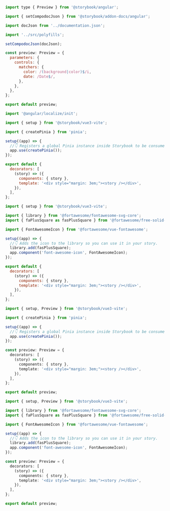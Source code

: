 ```js filename=".storybook/preview.ts" renderer="angular" language="ts" tabTitle="preview"
import type { Preview } from '@storybook/angular';

import { setCompodocJson } from '@storybook/addon-docs/angular';

import docJson from '../documentation.json';

import '../src/polyfills';

setCompodocJson(docJson);

const preview: Preview = {
  parameters: {
    controls: {
      matchers: {
        color: /(background|color)$/i,
        date: /Date$/,
      },
    },
  },
};

export default preview;
```

```ts filename="src/polyfills.ts" renderer="angular" language="ts" tabTitle="polyfills"
import '@angular/localize/init';
```

```js filename=".storybook/preview.js" renderer="vue" language="js" tabTitle="library"
import { setup } from '@storybook/vue3-vite';

import { createPinia } from 'pinia';

setup((app) => {
  //👇 Registers a global Pinia instance inside Storybook to be consumed by existing stories
  app.use(createPinia());
});

export default {
  decorators: [
    (story) => ({
      components: { story },
      template: '<div style="margin: 3em;"><story /></div>',
    }),
  ],
};
```

```js filename=".storybook/preview.js" renderer="vue" language="js" tabTitle="component"
import { setup } from '@storybook/vue3-vite';

import { library } from '@fortawesome/fontawesome-svg-core';
import { faPlusSquare as fasPlusSquare } from '@fortawesome/free-solid-svg-icons';

import { FontAwesomeIcon } from '@fortawesome/vue-fontawesome';

setup((app) => {
  //👇 Adds the icon to the library so you can use it in your story.
  library.add(fasPlusSquare);
  app.component('font-awesome-icon', FontAwesomeIcon);
});

export default {
  decorators: [
    (story) => ({
      components: { story },
      template: '<div style="margin: 3em;"><story /></div>',
    }),
  ],
};
```

```ts filename=".storybook/preview.ts" renderer="vue" language="ts" tabTitle="library"
import { setup, Preview } from '@storybook/vue3-vite';

import { createPinia } from 'pinia';

setup((app) => {
  //👇 Registers a global Pinia instance inside Storybook to be consumed by existing stories
  app.use(createPinia());
});

const preview: Preview = {
  decorators: [
    (story) => ({
      components: { story },
      template: '<div style="margin: 3em;"><story /></div>',
    }),
  ],
};

export default preview;
```

```ts filename=".storybook/preview.ts" renderer="vue" language="ts" tabTitle="component"
import { setup, Preview } from '@storybook/vue3-vite';

import { library } from '@fortawesome/fontawesome-svg-core';
import { faPlusSquare as fasPlusSquare } from '@fortawesome/free-solid-svg-icons';

import { FontAwesomeIcon } from '@fortawesome/vue-fontawesome';

setup((app) => {
  //👇 Adds the icon to the library so you can use it in your story.
  library.add(fasPlusSquare);
  app.component('font-awesome-icon', FontAwesomeIcon);
});

const preview: Preview = {
  decorators: [
    (story) => ({
      components: { story },
      template: '<div style="margin: 3em;"><story /></div>',
    }),
  ],
};

export default preview;
```
